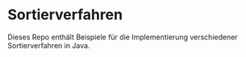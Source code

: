 # Sortierverfahren

Dieses Repo enthält Beispiele für die Implementierung verschiedener Sortierverfahren in Java.
